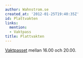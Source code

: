 ```yaml
---
author: Wahnstrom.se
created_at: '2012-01-25T19:40:35Z'
id: Plattvakten
links:
  mention:
  - Vaktpass
title: Plattvakten
---
```


[Vaktpasset] mellan 16.00 och 20.00.

  [Vaktpasset]: Vaktpass